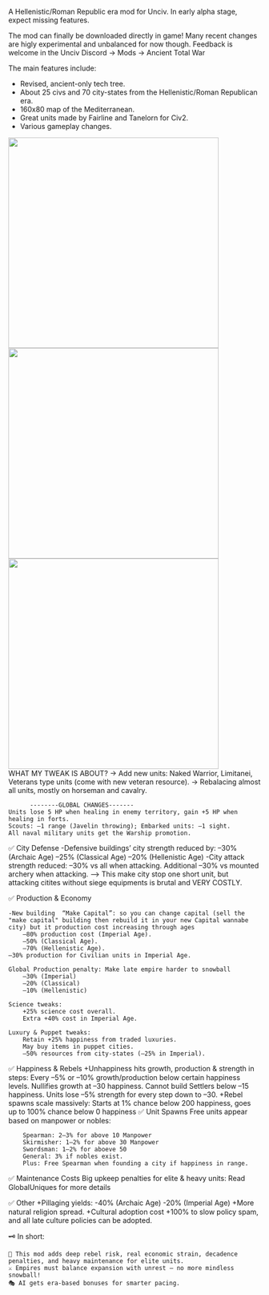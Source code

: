 A Hellenistic/Roman Republic era mod for Unciv. In early alpha stage, expect missing features.<br>

The mod can finally be downloaded directly in game! Many recent changes are higly experimental and unbalanced for now though. Feedback is welcome in the Unciv Discord -> Mods -> Ancient Total War<br>

The main features include:<br>
- Revised, ancient-only tech tree.<br>
- About 25 civs and 70 city-states from the Hellenistic/Roman Republican era.<br>
- 160x80 map of the Mediterranean.<br>
- Great units made by Fairline and Tanelorn for Civ2.<br>
- Various gameplay changes.<br>

<img src="https://github.com/prod0ad/Ancient-Total-War/assets/9596638/30297e01-a3d2-4301-a0f0-ce182c15180d" width="420"><br>
<img src="https://github.com/prod0ad/Ancient-Total-War/assets/9596638/5f2e4ebc-14ad-4940-acce-7cff45881aad" width="420"><br>
<img src="https://github.com/prod0ad/Ancient-Total-War/assets/9596638/fe587596-0b41-422d-9002-c8a07e009726" width="420"><br>WHAT MY TWEAK IS ABOUT?
-> Add new units: Naked Warrior, Limitanei, Veterans type units (come with new veteran resource).
-> Rebalacing almost all units, mostly on horseman and cavalry.  

          --------GLOBAL CHANGES-------
    Units lose 5 HP when healing in enemy territory, gain +5 HP when healing in forts.
    Scouts: –1 range (Javelin throwing); Embarked units: –1 sight.
    All naval military units get the Warship promotion.

✅ City Defense
    -Defensive buildings’ city strength reduced by:
        –30% (Archaic Age)
        –25% (Classical Age)
        –20% (Hellenistic Age)
    -City attack strength reduced:
        –30% vs all when attacking.
        Additional –30% vs mounted archery when attacking.
  --> This make city stop one short unit, but attacking citites without siege equipments is brutal and VERY COSTLY.
        
✅ Production & Economy

    -New building  “Make Capital”: so you can change capital (sell the "make capital" building then rebuild it in your new Capital wannabe city) but it production cost increasing through ages
        –80% production cost (Imperial Age).
        –50% (Classical Age).
        –70% (Hellenistic Age).
    –30% production for Civilian units in Imperial Age.

    Global Production penalty: Make late empire harder to snowball
        –30% (Imperial)
        –20% (Classical)
        –10% (Hellenistic)
        
    Science tweaks:
        +25% science cost overall.
        Extra +40% cost in Imperial Age.

    Luxury & Puppet tweaks:
        Retain +25% happiness from traded luxuries.
        May buy items in puppet cities.
        –50% resources from city-states (–25% in Imperial).

✅ Happiness & Rebels
    +Unhappiness hits growth, production & strength in steps:
        Every –5% or –10% growth/production below certain happiness levels.
        Nullifies growth at –30 happiness.
        Cannot build Settlers below –15 happiness.
        Units lose –5% strength for every step down to –30.
     +Rebel spawns scale massively:
        Starts at 1% chance below 200 happiness, goes up to 100% chance below 0 happiness
✅ Unit Spawns
    Free units appear based on manpower or nobles:

        Spearman: 2–3% for above 10 Manpower
        Skirmisher: 1–2% for above 30 Manpower
        Swordsman: 1–2% for aboeve 50
        General: 3% if nobles exist.
        Plus: Free Spearman when founding a city if happiness in range.
        
✅ Maintenance Costs
    Big upkeep penalties for elite & heavy units:
       Read GlobalUniques for more details

✅ Other
    +Pillaging yields:
        -40% (Archaic Age)
        -20% (Imperial Age)
    +More natural religion spread.
    +Cultural adoption cost +100% to slow policy spam, and all late culture policies can be adopted.

🗝️ In short:

    🏺 This mod adds deep rebel risk, real economic strain, decadence penalties, and heavy maintenance for elite units.
    ⚔️ Empires must balance expansion with unrest — no more mindless snowball!
    🎭 AI gets era-based bonuses for smarter pacing.
